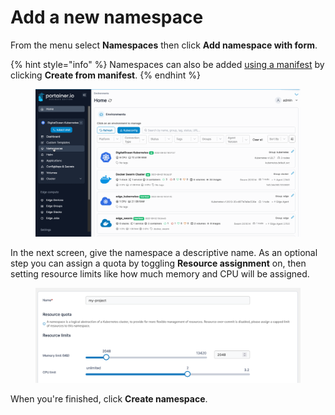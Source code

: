 # Add a new namespace

From the menu select **Namespaces** then click **Add namespace with form**.

{% hint style="info" %}
Namespaces can also be added [using a manifest](../applications/manifest.md) by clicking **Create from manifest**.
{% endhint %}

<figure><img src="../../../.gitbook/assets/2.15-k8s_kubernetes_namespaces_add_namespace.gif" alt=""><figcaption></figcaption></figure>

In the next screen, give the namespace a descriptive name. As an optional step you can assign a quota by toggling **Resource assignment** on, then setting resource limits like how much memory and CPU will be assigned.

<figure><img src="../../../.gitbook/assets/2.15-kubernetes_namespaces_create_namespace_resource_assignment (1).png" alt=""><figcaption></figcaption></figure>

When you're finished, click **Create namespace**.
